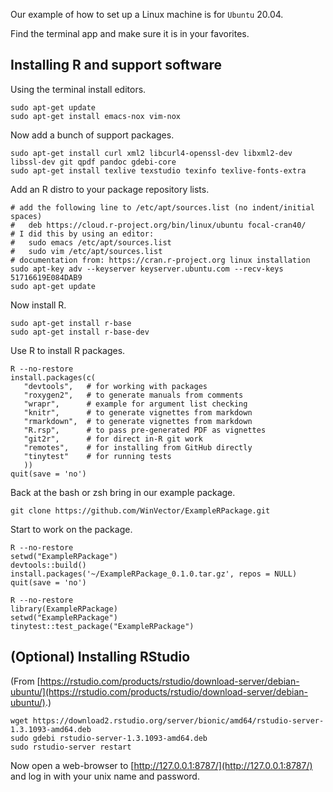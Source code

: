 
Our example of how to set up a Linux machine is for `Ubuntu` 20.04.

Find the terminal app and make sure it is in your favorites.

## Installing R and support software

Using the terminal install editors.

    sudo apt-get update
    sudo apt-get install emacs-nox vim-nox
    
Now add a bunch of support packages.

    sudo apt-get install curl xml2 libcurl4-openssl-dev libxml2-dev libssl-dev git qpdf pandoc gdebi-core
    sudo apt-get install texlive texstudio texinfo texlive-fonts-extra

Add an R distro to your package repository lists.

    # add the following line to /etc/apt/sources.list (no indent/initial spaces)
    #   deb https://cloud.r-project.org/bin/linux/ubuntu focal-cran40/
    # I did this by using an editor:
    #   sudo emacs /etc/apt/sources.list
    #   sudo vim /etc/apt/sources.list
    # documentation from: https://cran.r-project.org linux installation
    sudo apt-key adv --keyserver keyserver.ubuntu.com --recv-keys 51716619E084DAB9
    sudo apt-get update

Now install R.  
    
    sudo apt-get install r-base
    sudo apt-get install r-base-dev
    
Use R to install R packages.

    R --no-restore
    install.packages(c(
       "devtools",   # for working with packages
       "roxygen2",   # to generate manuals from comments
       "wrapr",      # example for argument list checking
       "knitr",      # to generate vignettes from markdown
       "rmarkdown",  # to generate vignettes from markdown
       "R.rsp",      # to pass pre-generated PDF as vignettes
       "git2r",      # for direct in-R git work
       "remotes",    # for installing from GitHub directly
       "tinytest"    # for running tests
       ))
    quit(save = 'no')


Back at the bash or zsh bring in our example package.

    git clone https://github.com/WinVector/ExampleRPackage.git
    
Start to work on the package.

    R --no-restore
    setwd("ExampleRPackage")
    devtools::build()
    install.packages('~/ExampleRPackage_0.1.0.tar.gz', repos = NULL)
    quit(save = 'no')
    
    R --no-restore
    library(ExampleRPackage)
    setwd("ExampleRPackage")
    tinytest::test_package("ExampleRPackage")

## (Optional) Installing RStudio

(From [https://rstudio.com/products/rstudio/download-server/debian-ubuntu/](https://rstudio.com/products/rstudio/download-server/debian-ubuntu/).)

    wget https://download2.rstudio.org/server/bionic/amd64/rstudio-server-1.3.1093-amd64.deb
    sudo gdebi rstudio-server-1.3.1093-amd64.deb
    sudo rstudio-server restart

Now open a web-browser to [http://127.0.0.1:8787/](http://127.0.0.1:8787/) and log in with your unix name and password.

